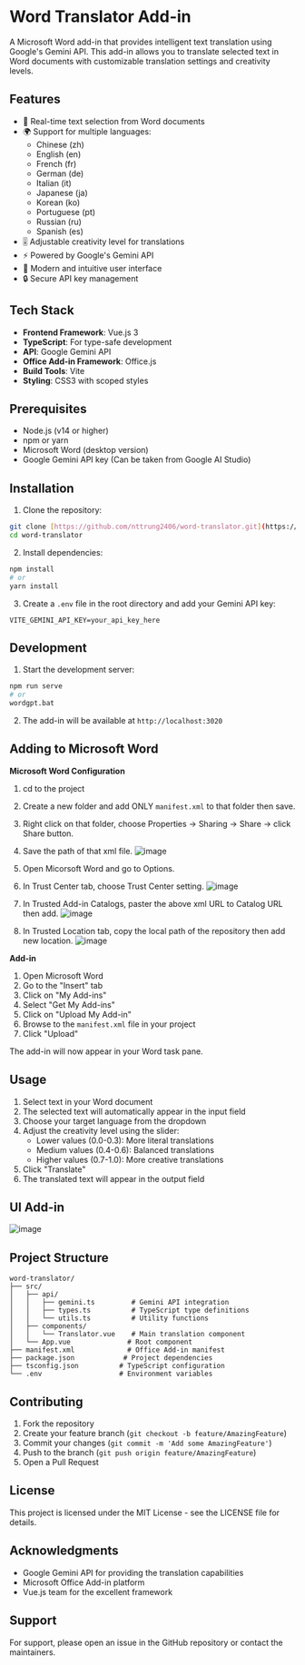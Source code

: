 # Word Translator Add-in

A Microsoft Word add-in that provides intelligent text translation using Google's Gemini API. This add-in allows you to translate selected text in Word documents with customizable translation settings and creativity levels.

## Features

- 🔄 Real-time text selection from Word documents
- 🌍 Support for multiple languages:
  - Chinese (zh)
  - English (en)
  - French (fr)
  - German (de)
  - Italian (it)
  - Japanese (ja)
  - Korean (ko)
  - Portuguese (pt)
  - Russian (ru)
  - Spanish (es)
- 🎚️ Adjustable creativity level for translations
- ⚡ Powered by Google's Gemini API
- 🎨 Modern and intuitive user interface
- 🔒 Secure API key management

## Tech Stack

- **Frontend Framework**: Vue.js 3
- **TypeScript**: For type-safe development
- **API**: Google Gemini API
- **Office Add-in Framework**: Office.js
- **Build Tools**: Vite
- **Styling**: CSS3 with scoped styles

## Prerequisites

- Node.js (v14 or higher)
- npm or yarn
- Microsoft Word (desktop version)
- Google Gemini API key (Can be taken from Google AI Studio)

## Installation

1. Clone the repository:
```bash
git clone [https://github.com/nttrung2406/word-translator.git](https://github.com/nttrung2406/translation_tool.git)
cd word-translator
```

2. Install dependencies:
```bash
npm install
# or
yarn install
```

3. Create a `.env` file in the root directory and add your Gemini API key:
```env
VITE_GEMINI_API_KEY=your_api_key_here
```

## Development

1. Start the development server:
```bash
npm run serve
# or
wordgpt.bat
```

2. The add-in will be available at `http://localhost:3020`

## Adding to Microsoft Word

**Microsoft Word Configuration**

1. cd to the project
2. Create a new folder and add ONLY  `manifest.xml` to that folder then save.
3. Right click on that folder, choose Properties -> Sharing -> Share -> click Share button.
4. Save the path of that xml file.
  ![image](https://github.com/user-attachments/assets/3b994314-1f8e-4c10-950d-538198d43c98)

6. Open Micorsoft Word and go to Options.
7. In Trust Center tab, choose Trust Center setting.
  ![image](https://github.com/user-attachments/assets/e2362d81-26ca-40fb-9295-add324f6a702)

8. In Trusted Add-in Catalogs, paster the above xml URL to Catalog URL then add.
  ![image](https://github.com/user-attachments/assets/77f57715-bdce-4755-93e5-d8197fb25e9f)

9. In Trusted Location tab, copy the local path of the repository then add new location.
  ![image](https://github.com/user-attachments/assets/eeb21e41-87c2-49a4-ae86-2f9230c68eb9)

**Add-in**

1. Open Microsoft Word
2. Go to the "Insert" tab
3. Click on "My Add-ins"
4. Select "Get My Add-ins"
5. Click on "Upload My Add-in"
6. Browse to the `manifest.xml` file in your project
7. Click "Upload"

The add-in will now appear in your Word task pane.

## Usage

1. Select text in your Word document
2. The selected text will automatically appear in the input field
3. Choose your target language from the dropdown
4. Adjust the creativity level using the slider:
   - Lower values (0.0-0.3): More literal translations
   - Medium values (0.4-0.6): Balanced translations
   - Higher values (0.7-1.0): More creative translations
5. Click "Translate"
6. The translated text will appear in the output field

## UI Add-in

![image](https://github.com/user-attachments/assets/99f74777-1bde-474d-9b25-79faff831234)


## Project Structure

```
word-translator/
├── src/
│   ├── api/
│   │   ├── gemini.ts         # Gemini API integration
│   │   ├── types.ts          # TypeScript type definitions
│   │   └── utils.ts          # Utility functions
│   ├── components/
│   │   └── Translator.vue    # Main translation component
│   └── App.vue              # Root component
├── manifest.xml             # Office Add-in manifest
├── package.json            # Project dependencies
├── tsconfig.json          # TypeScript configuration
└── .env                   # Environment variables
```

## Contributing

1. Fork the repository
2. Create your feature branch (`git checkout -b feature/AmazingFeature`)
3. Commit your changes (`git commit -m 'Add some AmazingFeature'`)
4. Push to the branch (`git push origin feature/AmazingFeature`)
5. Open a Pull Request

## License

This project is licensed under the MIT License - see the LICENSE file for details.

## Acknowledgments

- Google Gemini API for providing the translation capabilities
- Microsoft Office Add-in platform
- Vue.js team for the excellent framework

## Support

For support, please open an issue in the GitHub repository or contact the maintainers.
